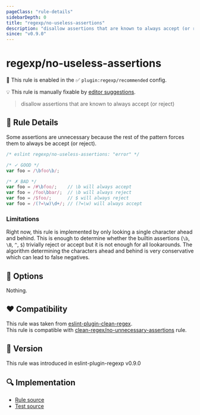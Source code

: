 ```yaml
---
pageClass: "rule-details"
sidebarDepth: 0
title: "regexp/no-useless-assertions"
description: "disallow assertions that are known to always accept (or reject)"
since: "v0.9.0"
---
```

# regexp/no-useless-assertions

💼 This rule is enabled in the ✅ `plugin:regexp/recommended` config.

💡 This rule is manually fixable by [editor suggestions](https://eslint.org/docs/developer-guide/working-with-rules#providing-suggestions).

<!-- end auto-generated rule header -->

> disallow assertions that are known to always accept (or reject)

## :book: Rule Details

Some assertions are unnecessary because the rest of the pattern forces them to
always be accept (or reject).

<eslint-code-block>

```js
/* eslint regexp/no-useless-assertions: "error" */

/* ✓ GOOD */
var foo = /\bfoo\b/;

/* ✗ BAD */
var foo = /#\bfoo/;    // \b will always accept
var foo = /foo\bbar/;  // \b will always reject
var foo = /$foo/;      // $ will always reject
var foo = /(?=\w)\d+/; // (?=\w) will always accept
```

</eslint-code-block>

### Limitations

Right now, this rule is implemented by only looking a single character ahead and
behind. This is enough to determine whether the builtin assertions (`\b`, `\B`,
`^`, `$`) trivially reject or accept but it is not enough for all lookarounds.
The algorithm determining the characters ahead and behind is very conservative
which can lead to false negatives.

## :wrench: Options

Nothing.

## :heart: Compatibility

This rule was taken from [eslint-plugin-clean-regex].\
This rule is compatible with [clean-regex/no-unnecessary-assertions] rule.

[eslint-plugin-clean-regex]: https://github.com/RunDevelopment/eslint-plugin-clean-regex
[clean-regex/no-unnecessary-assertions]: https://github.com/RunDevelopment/eslint-plugin-clean-regex/blob/master/docs/rules/no-unnecessary-assertions.md

## :rocket: Version

This rule was introduced in eslint-plugin-regexp v0.9.0

## :mag: Implementation

- [Rule source](https://github.com/ota-meshi/eslint-plugin-regexp/blob/master/lib/rules/no-useless-assertions.ts)
- [Test source](https://github.com/ota-meshi/eslint-plugin-regexp/blob/master/tests/lib/rules/no-useless-assertions.ts)
